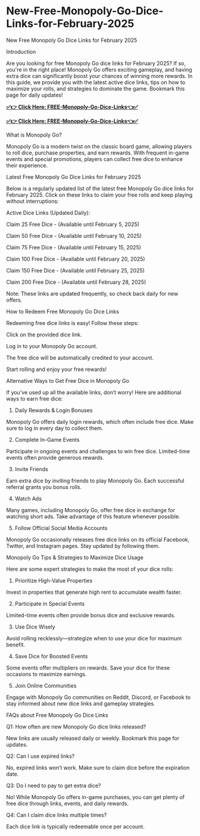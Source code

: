 # New-Free-Monopoly-Go-Dice-Links-for-February-2025
New Free Monopoly Go Dice Links for February 2025

Introduction

Are you looking for free Monopoly Go dice links for February 2025? If so, you're in the right place! Monopoly Go offers exciting gameplay, and having extra dice can significantly boost your chances of winning more rewards. In this guide, we provide you with the latest active dice links, tips on how to maximize your rolls, and strategies to dominate the game. Bookmark this page for daily updates!

**[✅👉 Click Here: FREE-Monopoly-Go-Dice-Links👈✅](https://jahanhubspot.com/monopoly/)**

**[✅👉 Click Here: FREE-Monopoly-Go-Dice-Links👈✅](https://jahanhubspot.com/monopoly/)**

What is Monopoly Go?

Monopoly Go is a modern twist on the classic board game, allowing players to roll dice, purchase properties, and earn rewards. With frequent in-game events and special promotions, players can collect free dice to enhance their experience.

Latest Free Monopoly Go Dice Links for February 2025

Below is a regularly updated list of the latest free Monopoly Go dice links for February 2025. Click on these links to claim your free rolls and keep playing without interruptions:

Active Dice Links (Updated Daily):

Claim 25 Free Dice - (Available until February 5, 2025)

Claim 50 Free Dice - (Available until February 10, 2025)

Claim 75 Free Dice - (Available until February 15, 2025)

Claim 100 Free Dice - (Available until February 20, 2025)

Claim 150 Free Dice - (Available until February 25, 2025)

Claim 200 Free Dice - (Available until February 28, 2025)

Note: These links are updated frequently, so check back daily for new offers.

How to Redeem Free Monopoly Go Dice Links

Redeeming free dice links is easy! Follow these steps:

Click on the provided dice link.

Log in to your Monopoly Go account.

The free dice will be automatically credited to your account.

Start rolling and enjoy your free rewards!

Alternative Ways to Get Free Dice in Monopoly Go

If you’ve used up all the available links, don’t worry! Here are additional ways to earn free dice:

1. Daily Rewards & Login Bonuses

Monopoly Go offers daily login rewards, which often include free dice. Make sure to log in every day to collect them.

2. Complete In-Game Events

Participate in ongoing events and challenges to win free dice. Limited-time events often provide generous rewards.

3. Invite Friends

Earn extra dice by inviting friends to play Monopoly Go. Each successful referral grants you bonus rolls.

4. Watch Ads

Many games, including Monopoly Go, offer free dice in exchange for watching short ads. Take advantage of this feature whenever possible.

5. Follow Official Social Media Accounts

Monopoly Go occasionally releases free dice links on its official Facebook, Twitter, and Instagram pages. Stay updated by following them.

Monopoly Go Tips & Strategies to Maximize Dice Usage

Here are some expert strategies to make the most of your dice rolls:

1. Prioritize High-Value Properties

Invest in properties that generate high rent to accumulate wealth faster.

2. Participate in Special Events

Limited-time events often provide bonus dice and exclusive rewards.

3. Use Dice Wisely

Avoid rolling recklessly—strategize when to use your dice for maximum benefit.

4. Save Dice for Boosted Events

Some events offer multipliers on rewards. Save your dice for these occasions to maximize earnings.

5. Join Online Communities

Engage with Monopoly Go communities on Reddit, Discord, or Facebook to stay informed about new dice links and gameplay strategies.

FAQs about Free Monopoly Go Dice Links

Q1: How often are new Monopoly Go dice links released?

New links are usually released daily or weekly. Bookmark this page for updates.

Q2: Can I use expired links?

No, expired links won’t work. Make sure to claim dice before the expiration date.

Q3: Do I need to pay to get extra dice?

No! While Monopoly Go offers in-game purchases, you can get plenty of free dice through links, events, and daily rewards.

Q4: Can I claim dice links multiple times?

Each dice link is typically redeemable once per account.
